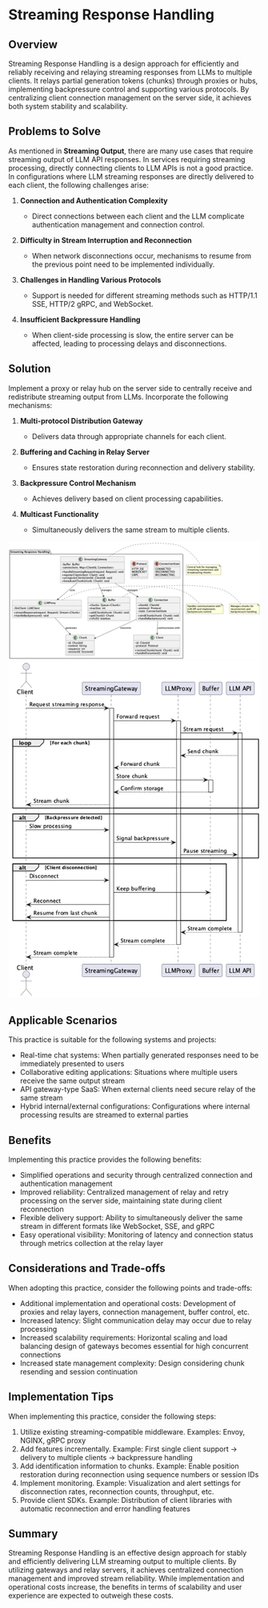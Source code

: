 # Streaming Response Handling

## Overview

Streaming Response Handling is a design approach for efficiently and reliably receiving and relaying streaming responses from LLMs to multiple clients. It relays partial generation tokens (chunks) through proxies or hubs, implementing backpressure control and supporting various protocols. By centralizing client connection management on the server side, it achieves both system stability and scalability.

## Problems to Solve

As mentioned in **Streaming Output**, there are many use cases that require streaming output of LLM API responses. In services requiring streaming processing, directly connecting clients to LLM APIs is not a good practice. In configurations where LLM streaming responses are directly delivered to each client, the following challenges arise:

1. **Connection and Authentication Complexity**
   - Direct connections between each client and the LLM complicate authentication management and connection control.

2. **Difficulty in Stream Interruption and Reconnection**
   - When network disconnections occur, mechanisms to resume from the previous point need to be implemented individually.

3. **Challenges in Handling Various Protocols**
   - Support is needed for different streaming methods such as HTTP/1.1 SSE, HTTP/2 gRPC, and WebSocket.

4. **Insufficient Backpressure Handling**
   - When client-side processing is slow, the entire server can be affected, leading to processing delays and disconnections.

## Solution

Implement a proxy or relay hub on the server side to centrally receive and redistribute streaming output from LLMs. Incorporate the following mechanisms:

1. **Multi-protocol Distribution Gateway**
   - Delivers data through appropriate channels for each client.

2. **Buffering and Caching in Relay Server**
   - Ensures state restoration during reconnection and delivery stability.

3. **Backpressure Control Mechanism**
   - Achieves delivery based on client processing capabilities.

4. **Multicast Functionality**
   - Simultaneously delivers the same stream to multiple clients.

![img](uml/images/streaming_response_handling_pattern.png)
![img](uml/images/streaming_response_handling_sequence.png)

## Applicable Scenarios

This practice is suitable for the following systems and projects:

- Real-time chat systems: When partially generated responses need to be immediately presented to users
- Collaborative editing applications: Situations where multiple users receive the same output stream
- API gateway-type SaaS: When external clients need secure relay of the same stream
- Hybrid internal/external configurations: Configurations where internal processing results are streamed to external parties

## Benefits

Implementing this practice provides the following benefits:

- Simplified operations and security through centralized connection and authentication management
- Improved reliability: Centralized management of relay and retry processing on the server side, maintaining state during client reconnection
- Flexible delivery support: Ability to simultaneously deliver the same stream in different formats like WebSocket, SSE, and gRPC
- Easy operational visibility: Monitoring of latency and connection status through metrics collection at the relay layer

## Considerations and Trade-offs

When adopting this practice, consider the following points and trade-offs:

- Additional implementation and operational costs: Development of proxies and relay layers, connection management, buffer control, etc.
- Increased latency: Slight communication delay may occur due to relay processing
- Increased scalability requirements: Horizontal scaling and load balancing design of gateways becomes essential for high concurrent connections
- Increased state management complexity: Design considering chunk resending and session continuation

## Implementation Tips

When implementing this practice, consider the following steps:

1. Utilize existing streaming-compatible middleware. Examples: Envoy, NGINX, gRPC proxy
2. Add features incrementally. Example: First single client support → delivery to multiple clients → backpressure handling
3. Add identification information to chunks. Example: Enable position restoration during reconnection using sequence numbers or session IDs
4. Implement monitoring. Example: Visualization and alert settings for disconnection rates, reconnection counts, throughput, etc.
5. Provide client SDKs. Example: Distribution of client libraries with automatic reconnection and error handling features

## Summary

Streaming Response Handling is an effective design approach for stably and efficiently delivering LLM streaming output to multiple clients. By utilizing gateways and relay servers, it achieves centralized connection management and improved stream reliability. While implementation and operational costs increase, the benefits in terms of scalability and user experience are expected to outweigh these costs.
